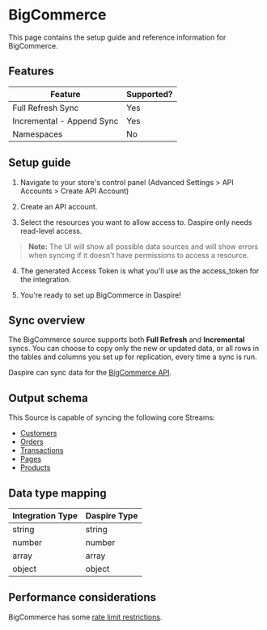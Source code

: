 # BigCommerce

This page contains the setup guide and reference information for BigCommerce.

## Features

| Feature | Supported? |
| --- | --- |
| Full Refresh Sync | Yes |
| Incremental - Append Sync | Yes |
| Namespaces | No |

## Setup guide

1. Navigate to your store's control panel (Advanced Settings \> API Accounts \> Create API Account)

2. Create an API account.

3. Select the resources you want to allow access to. Daspire only needs read-level access.

  > **Note:** The UI will show all possible data sources and will show errors when syncing if it doesn't have permissions to access a resource.

4. The generated Access Token is what you'll use as the access\_token for the integration.

5. You're ready to set up BigCommerce in Daspire!

## Sync overview

The BigCommerce source supports both **Full Refresh** and **Incremental** syncs. You can choose to copy only the new or updated data, or all rows in the tables and columns you set up for replication, every time a sync is run.

Daspire can sync data for the [BigCommerce API](https://developer.bigcommerce.com/api-docs/getting-started/making-requests).

## Output schema

This Source is capable of syncing the following core Streams:

* [Customers](https://developer.bigcommerce.com/api-reference/store-management/customers-v3/customers/customersget)
* [Orders](https://developer.bigcommerce.com/api-reference/store-management/orders/orders/getallorders)
* [Transactions](https://developer.bigcommerce.com/api-reference/store-management/order-transactions/transactions/gettransactions)
* [Pages](https://developer.bigcommerce.com/api-reference/store-management/store-content/pages/getallpages)
* [Products](https://developer.bigcommerce.com/api-reference/store-management/catalog/products/getproducts)

## Data type mapping

| Integration Type | Daspire Type |
| --- | --- |
| string | string |
| number | number |
| array | array |
| object | object |

## Performance considerations

BigCommerce has some [rate limit restrictions](https://developer.bigcommerce.com/api-docs/getting-started/best-practices).